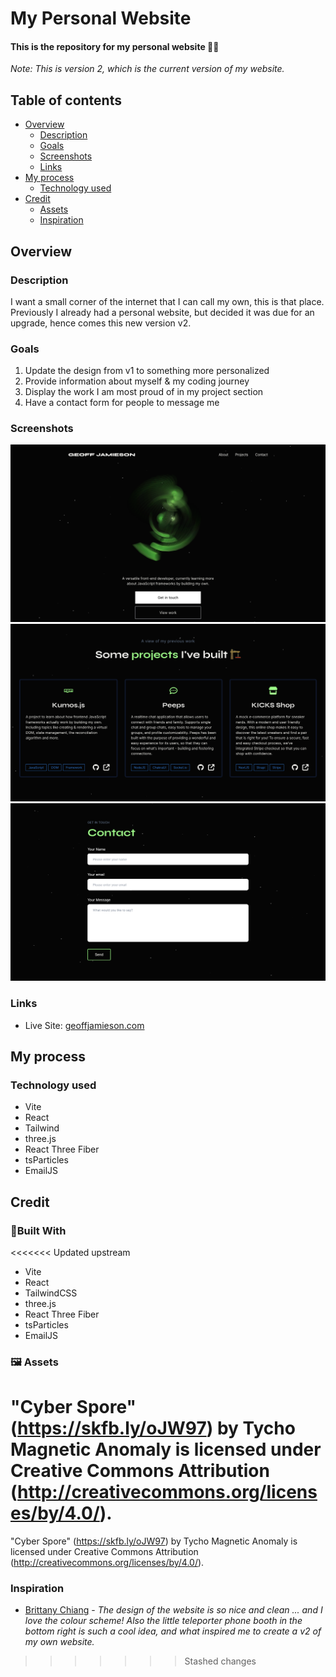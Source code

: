 # My Personal Website

#### This is the repository for my personal website 👨‍💻

_Note: This is version 2, which is the current version of my website._

## Table of contents

- [Overview](#overview)
  - [Description](#description)
  - [Goals](#goals)
  - [Screenshots](#screenshots)
  - [Links](#links)
- [My process](#m)
  - [Technology used](#technology-used)
- [Credit](#credit)
  - [Assets](#assets)
  - [Inspiration](#inspiration)

## Overview

### Description

I want a small corner of the internet that I can call my own, this is that place. Previously I already had a personal website, but decided it was due for an upgrade, hence comes this new version v2.

### Goals

1. Update the design from v1 to something more personalized
2. Provide information about myself & my coding journey
3. Display the work I am most proud of in my project section
4. Have a contact form for people to message me

### Screenshots

![Screenshot of the hero section](./hero.png)
![Screenshot of the projects section](./projects.png)
![Screenshot of the contact form](./contact.png)

### Links

- Live Site: [geoffjamieson.com](https://www.geoffjamieson.com/)

## My process

### Technology used

- Vite
- React
- Tailwind
- three.js
- React Three Fiber
- tsParticles
- EmailJS

## Credit

### 🧱Built With

<<<<<<< Updated upstream
- Vite
- React
- TailwindCSS
- three.js
- React Three Fiber
- tsParticles
- EmailJS

### 🖼️ Assets

"Cyber Spore" (https://skfb.ly/oJW97) by Tycho Magnetic Anomaly is licensed under Creative Commons Attribution (http://creativecommons.org/licenses/by/4.0/).
=======
"Cyber Spore" (https://skfb.ly/oJW97) by Tycho Magnetic Anomaly is licensed under Creative Commons Attribution (http://creativecommons.org/licenses/by/4.0/).

### Inspiration

- [Brittany Chiang](https://brittanychiang.com/) - *The design of the website is so nice and clean ... and I love the colour scheme! Also the little teleporter phone booth in the bottom right is such a cool idea, and what inspired me to create a v2 of my own website.*
>>>>>>> Stashed changes
